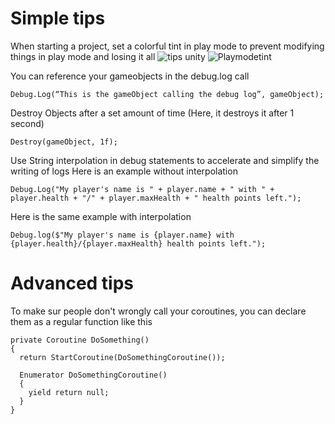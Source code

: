 <H1> Simple tips </H1>

When starting a project, set a colorful tint in play mode to prevent modifying things in play mode and losing it all
![tips unity](https://user-images.githubusercontent.com/68881297/157872924-ecc4ebc7-3077-408e-8a18-148b6c770f45.png)
![Playmodetint](https://user-images.githubusercontent.com/68881297/157872904-2da208a2-fd04-4927-88bb-45efdece732c.png)



You can reference your gameobjects in the debug.log call
```
Debug.Log(“This is the gameObject calling the debug log”, gameObject);
```

Destroy Objects after a set amount of time (Here, it destroys it after 1 second)
```
Destroy(gameObject, 1f);
```

Use String interpolation in debug statements to accelerate and simplify the writing of logs
Here is an example without interpolation
```
Debug.Log("My player's name is " + player.name + " with " + player.health + "/" + player.maxHealth + " health points left.");
```
Here is the same example with interpolation
```
Debug.log($"My player's name is {player.name} with {player.health}/{player.maxHealth} health points left.");
```


<H1> Advanced tips </H1>

To make sur people don't wrongly call your coroutines, you can declare them as a regular function like this
```
private Coroutine DoSomething()
{
  return StartCoroutine(DoSomethingCoroutine());
  
  Enumerator DoSomethingCoroutine()
  {
    yield return null;
  }
}
```
